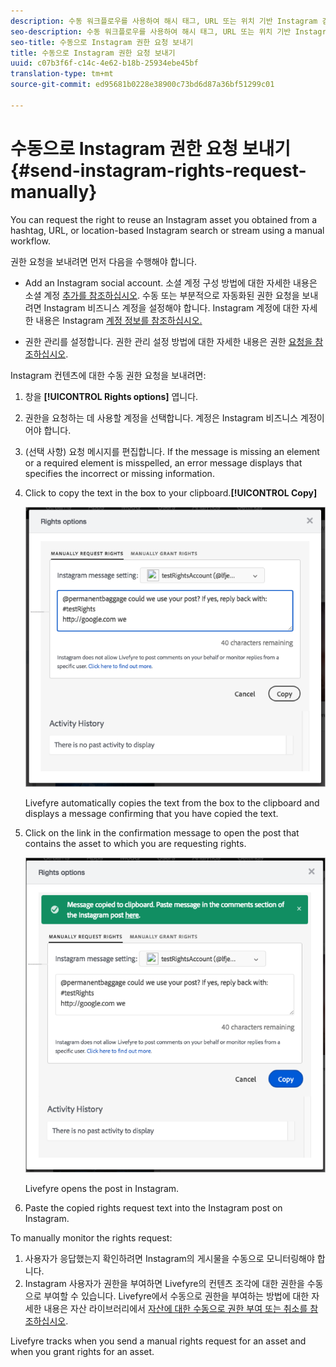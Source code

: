 ```yaml
---
description: 수동 워크플로우를 사용하여 해시 태그, URL 또는 위치 기반 Instagram 검색 또는 스트림에서 얻은 Instagram 자산을 재사용할 수 있는 권한을 요청할 수 있습니다.
seo-description: 수동 워크플로우를 사용하여 해시 태그, URL 또는 위치 기반 Instagram 검색 또는 스트림에서 얻은 Instagram 자산을 재사용할 수 있는 권한을 요청할 수 있습니다.
seo-title: 수동으로 Instagram 권한 요청 보내기
title: 수동으로 Instagram 권한 요청 보내기
uuid: c07b3f6f-c14c-4e62-b18b-25934ebe45bf
translation-type: tm+mt
source-git-commit: ed95681b0228e38900c73bd6d87a36bf51299c01

---
```



# 수동으로 Instagram 권한 요청 보내기{#send-instagram-rights-request-manually}

You can request the right to reuse an Instagram asset you obtained from a hashtag, URL, or location-based Instagram search or stream using a manual workflow.

권한 요청을 보내려면 먼저 다음을 수행해야 합니다.

* Add an Instagram social account. 소셜 계정 구성 방법에 대한 자세한 내용은 소셜 계정 [추가를 참조하십시오](../c-users-creating-accounts-with-studio-access/t-configure-social-accout-instagram/t-configure-social-accout-instagram.md#t_configure_social_accout_instagram). 수동 또는 부분적으로 자동화된 권한 요청을 보내려면 Instagram 비즈니스 계정을 설정해야 합니다. Instagram 계정에 대한 자세한 내용은 Instagram [계정 정보를 참조하십시오.](../c-users-creating-accounts-with-studio-access/t-configure-social-accout-instagram/c-about-instagram-accounts.md#c_about_instagram_accounts)

* 권한 관리를 설정합니다. 권한 관리 설정 방법에 대한 자세한 내용은 권한 [요청을 참조하십시오](../c-how-requesting-rights-works/c-how-requesting-rights-works.md).

Instagram 컨텐츠에 대한 수동 권한 요청을 보내려면:

1. 창을 **[!UICONTROL Rights options]** 엽니다.
1. 권한을 요청하는 데 사용할 계정을 선택합니다. 계정은 Instagram 비즈니스 계정이어야 합니다.
1. (선택 사항) 요청 메시지를 편집합니다. If the message is missing an element or a required element is misspelled, an error message displays that specifies the incorrect or missing information.
1. Click  to copy the text in the box to your clipboard.**[!UICONTROL Copy]**

   ![](assets/rr_insta_workaround1.png)

   Livefyre automatically copies the text from the box to the clipboard and displays a message confirming that you have copied the text.

1. Click on the link in the confirmation message to open the post that contains the asset to which you are requesting rights.

   ![](assets/rr_insta_workaround2.png)

   Livefyre opens the post in Instagram.

1. Paste the copied rights request text into the Instagram post on Instagram.

To manually monitor the rights request:

1. 사용자가 응답했는지 확인하려면 Instagram의 게시물을 수동으로 모니터링해야 합니다.
1. Instagram 사용자가 권한을 부여하면 Livefyre의 컨텐츠 조각에 대한 권한을 수동으로 부여할 수 있습니다. Livefyre에서 수동으로 권한을 부여하는 방법에 대한 자세한 내용은 자산 라이브러리에서 [자산에 대한 수동으로 권한 부여 또는 취소를 참조하십시오](../c-how-requesting-rights-works/t-manually-grant-the-rights-for-one-or-more-assets.md#t_manually_grant_the_rights_for_one_or_more_assets).

Livefyre tracks when you send a manual rights request for an asset and when you grant rights for an asset.
